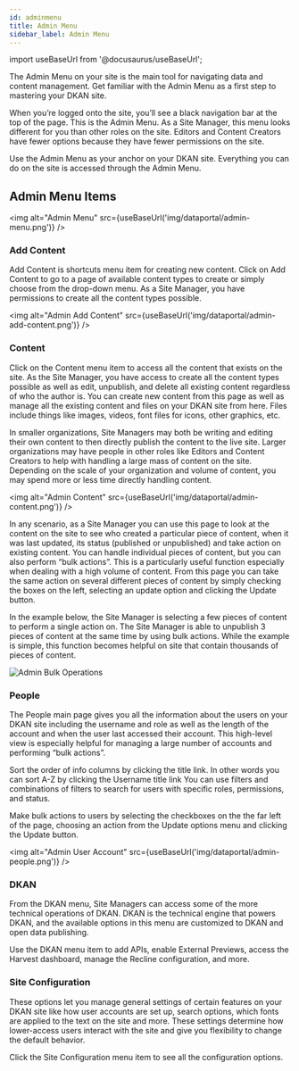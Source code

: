 ```yaml
---
id: adminmenu
title: Admin Menu
sidebar_label: Admin Menu
---
```


import useBaseUrl from '@docusaurus/useBaseUrl';

The Admin Menu on your site is the main tool for navigating data and content management. Get familiar with the Admin Menu as a first step to mastering your DKAN site.

When you’re logged onto the site, you’ll see a black navigation bar at the top of the page. This is the Admin Menu. As a Site Manager, this menu looks different for you than other roles on the site. Editors and Content Creators have fewer options because they have fewer permissions on the site.

Use the Admin Menu as your anchor on your DKAN site. Everything you can do on the site is accessed through the Admin Menu.

## Admin Menu Items

<img alt="Admin Menu" src={useBaseUrl('img/dataportal/admin-menu.png')} />

### Add Content

Add Content is shortcuts menu item for creating new content. Click on Add Content to go to a page of available content types to create or simply choose from the drop-down menu. As a Site Manager, you have permissions to create all the content types possible.

<img alt="Admin Add Content" src={useBaseUrl('img/dataportal/admin-add-content.png')} />

### Content

Click on the Content menu item to access all the content that exists on the site. As the Site Manager, you have access to create all the content types possible as well as edit, unpublish, and delete all existing content regardless of who the author is. You can create new content from this page as well as manage all the existing content and files on your DKAN site from here. Files include things like images, videos, font files for icons, other graphics, etc.

In smaller organizations, Site Managers may both be writing and editing their own content to then directly publish the content to the live site. Larger organizations may have people in other roles like Editors and Content Creators to help with handling a large mass of content on the site. Depending on the scale of your organization and volume of content, you may spend more or less time directly handling content.

<img alt="Admin Content" src={useBaseUrl('img/dataportal/admin-content.png')} />

In any scenario, as a Site Manager you can use this page to look at the content on the site to see who created a particular piece of content, when it was last updated, its status (published or unpublished) and take action on existing content. You can handle individual pieces of content, but you can also perform “bulk actions”. This is a particularly useful function especially when dealing with a high volume of content. From this page you can take the same action on several different pieces of content by simply checking the boxes on the left, selecting an update option and clicking the Update button.

In the example below, the Site Manager is selecting a few pieces of content to perform a single action on. The Site Manager is able to unpublish 3 pieces of content at the same time by using bulk actions. While the example is simple, this function becomes helpful on site that contain thousands of pieces of content.

![Admin Bulk Operations](/img/dataportal/admin-content-operations.gif)

### People

The People main page gives you all the information about the users on your DKAN site including the username and role as well as the length of the account and when the user last accessed their account. This high-level view is especially helpful for managing a large number of accounts and performing “bulk actions”.

Sort the order of info columns by clicking the title link. In other words you can sort A-Z by clicking the Username title link You can use filters and combinations of filters to search for users with specific roles, permissions, and status.

Make bulk actions to users by selecting the checkboxes on the the far left of the page, choosing an action from the Update options menu and clicking the Update button.

<img alt="Admin User Account" src={useBaseUrl('img/dataportal/admin-people.png')} />

### DKAN

From the DKAN menu, Site Managers can access some of the more technical operations of DKAN. DKAN is the technical engine that powers DKAN, and the available options in this menu are customized to DKAN and open data publishing.

Use the DKAN menu item to add APIs, enable External Previews, access the Harvest dashboard, manage the Recline configuration, and more.

### Site Configuration

These options let you manage general settings of certain features on your DKAN site like how user accounts are set up, search options, which fonts are applied to the text on the site and more. These settings determine how lower-access users interact with the site and give you flexibility to change the default behavior.

Click the Site Configuration menu item to see all the configuration options.
